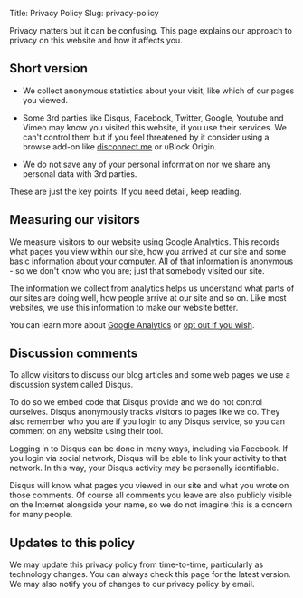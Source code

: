 Title: Privacy Policy
Slug: privacy-policy

Privacy matters but it can be confusing. This page explains our approach to privacy on this website and how it affects you.

## Short version

- We collect anonymous statistics about your visit, like which of our pages you viewed.

- Some 3rd parties like Disqus, Facebook, Twitter, Google, Youtube and Vimeo may know you visited this website, if you use their services. We can't control them but if you feel threatened by it consider using a browse add-on like [disconnect.me](https://disconnect.me) or uBlock Origin.

- We do not save any of your personal information nor we share any personal data with 3rd parties.

These are just the key points. If you need detail, keep reading.

## Measuring our visitors

We measure visitors to our website using Google Analytics. This records what pages you view within our site, how you arrived at our site and some basic information about your computer. All of that information is anonymous - so we don't know who you are; just that somebody visited our site.

The information we collect from analytics helps us understand what parts of our sites are doing well, how people arrive at our site and so on. Like most websites, we use this information to make our website better.

You can learn more about [Google Analytics](http://www.google.com/analytics/learn/privacy.html) or [opt out if you wish](https://tools.google.com/dlpage/gaoptout).

<!-- These plug-ins are currently not used !-->
<!-- ## Facebook, Twitter and other social networks

These services provide social buttons and similar features which we use on our website - such as the “Like” and “Tweet” buttons.

To do so we embed code that they provide and we do not control ourselves. To function their buttons generally know if you'’'re logged in; for example Facebook use this to say “x of your friends like this”. We do not have any access to that information, nor can we control how those networks use it.

Social networks therefore could know that you’re viewing this website, if you use their services (that isn’t to say they do, but their policies may change). As our website is remarkably inoffensive we imagine this is not a concern for most users. !-->

## Discussion comments

To allow visitors to discuss our blog articles and some web pages we use a discussion system called Disqus.

To do so we embed code that Disqus provide and we do not control ourselves. Disqus anonymously tracks visitors to pages like we do. They also remember who you are if you login to any Disqus service, so you can comment on any website using their tool.

Logging in to Disqus can be done in many ways, including via Facebook. If you login via social network, Disqus will be able to link your activity to that network. In this way, your Disqus activity may be personally identifiable.

Disqus will know what pages you viewed in our site and what you wrote on those comments. Of course all comments you leave are also publicly visible on the Internet alongside your name, so we do not imagine this is a concern for many people.

## Updates to this policy

We may update this privacy policy from time-to-time, particularly as technology changes. You can always check this page for the latest version. We may also notify you of changes to our privacy policy by email.